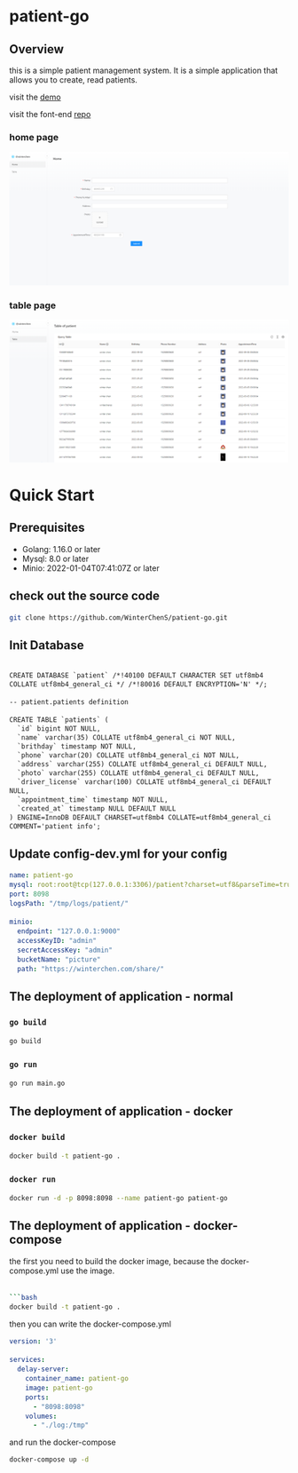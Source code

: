 # patient-go

## Overview
this is a simple patient management system. It is a simple application that allows you to create, read patients.

visit the [demo](http://winterchen.com:3002)

visit the font-end [repo](https://github.com/WinterChenS/patient.git)

### home page

![](./images/home.png)

### table page

![](./images/table.png)

# Quick Start

## Prerequisites

- Golang: 1.16.0 or later
- Mysql: 8.0 or later
- Minio: 2022-01-04T07:41:07Z or later



## check out the source code

```bash
git clone https://github.com/WinterChenS/patient-go.git
```

## Init Database


```mysql

CREATE DATABASE `patient` /*!40100 DEFAULT CHARACTER SET utf8mb4 COLLATE utf8mb4_general_ci */ /*!80016 DEFAULT ENCRYPTION='N' */;

-- patient.patients definition

CREATE TABLE `patients` (
  `id` bigint NOT NULL,
  `name` varchar(35) COLLATE utf8mb4_general_ci NOT NULL,
  `brithday` timestamp NOT NULL,
  `phone` varchar(20) COLLATE utf8mb4_general_ci NOT NULL,
  `address` varchar(255) COLLATE utf8mb4_general_ci DEFAULT NULL,
  `photo` varchar(255) COLLATE utf8mb4_general_ci DEFAULT NULL,
  `driver_license` varchar(100) COLLATE utf8mb4_general_ci DEFAULT NULL,
  `appointment_time` timestamp NOT NULL,
  `created_at` timestamp NULL DEFAULT NULL
) ENGINE=InnoDB DEFAULT CHARSET=utf8mb4 COLLATE=utf8mb4_general_ci COMMENT='patient info';

```

## Update config-dev.yml for your config

```yaml
name: patient-go
mysql: root:root@tcp(127.0.0.1:3306)/patient?charset=utf8&parseTime=true&loc=Asia%2FShanghai
port: 8098
logsPath: "/tmp/logs/patient/"

minio:
  endpoint: "127.0.0.1:9000"
  accessKeyID: "admin"
  secretAccessKey: "admin"
  bucketName: "picture"
  path: "https://winterchen.com/share/"
```

## The deployment of application - normal


### `go build`

```bash
go build
```

### `go run`

```bash
go run main.go
```

## The deployment of application - docker

### `docker build`

```bash
docker build -t patient-go .
```

### `docker run`

```bash
docker run -d -p 8098:8098 --name patient-go patient-go
```

## The deployment of application - docker-compose

the first you need to build the docker image, because the docker-compose.yml use the image.

```bash

```bash
docker build -t patient-go .
```

then you can write the docker-compose.yml


```yaml
version: '3'

services:
  delay-server:
    container_name: patient-go
    image: patient-go
    ports:
      - "8098:8098"
    volumes:
      - "./log:/tmp"
```

and run the docker-compose

```bash
docker-compose up -d
```
